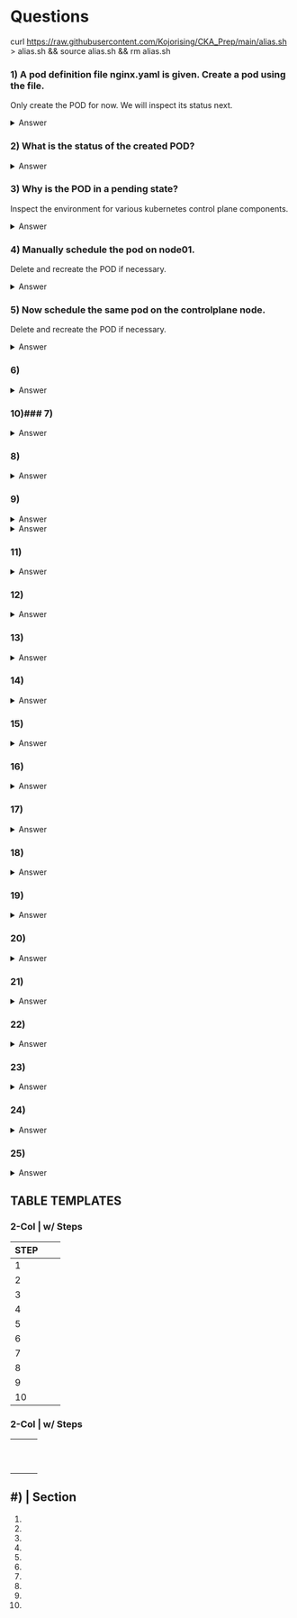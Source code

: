 
# Questions

curl https://raw.githubusercontent.com/Kojorising/CKA_Prep/main/alias.sh > alias.sh && source alias.sh && rm alias.sh

### 1) A pod definition file nginx.yaml is given. Create a pod using the file.
Only create the POD for now. We will inspect its status next.
<details> 
  <summary markdown="span">Answer</summary>

    root@controlplane:~# kcf nginx.yaml
    pod/nginx created
</details>

### 2) What is the status of the created POD?
<details>
  <summary markdown="span">Answer</summary>

    root@controlplane:~# kg pod
    NAME    READY   STATUS    RESTARTS   AGE
    nginx   0/1     Pending   0          84s
</details>

### 3) Why is the POD in a pending state?
Inspect the environment for various kubernetes control plane components.
<details>
  <summary markdown="span">Answer</summary>

    ==> No Scheduler

    root@controlplane:~# kg pod -A | grep -c scheduler
    0    
</details>

### 4) Manually schedule the pod on node01.
Delete and recreate the POD if necessary.
<details>
  <summary markdown="span">Answer</summary>

    root@controlplane:~# k replace --force -f nginx.yaml
    pod "nginx" deleted
    pod/nginx replaced
</details>

### 5) Now schedule the same pod on the controlplane node.
Delete and recreate the POD if necessary.
<details>
  <summary markdown="span">Answer</summary>

    root@controlplane:~# k replace --force -f nginx.yaml
    pod "nginx" deleted
    
    pod/nginx replaced

    root@controlplane:~# kg pods -owide | grep "nginx\|NAME"
    NAME     READY   STATUS    RESTARTS   AGE    IP           NODE           NOMINATED NODE   READINESS GATES
    nginx    1/1     Running   0          51s    10.244.0.4   controlplane   <none>           <none>
</details>

### 6)
<details>
  <summary markdown="span">Answer</summary>

</details>



### 10)### 7)
<details>
  <summary markdown="span">Answer</summary>

</details>

### 8)
<details>
  <summary markdown="span">Answer</summary>

</details>

### 9)
<details>
  <summary markdown="span">Answer</summary>

</details>
<details>
  <summary markdown="span">Answer</summary>

</details>

### 11)
<details>
  <summary markdown="span">Answer</summary>

</details>

### 12)
<details>
  <summary markdown="span">Answer</summary>

</details>

### 13)
<details>
  <summary markdown="span">Answer</summary>

</details>

### 14)
<details>
  <summary markdown="span">Answer</summary>

</details>

### 15)
<details>
  <summary markdown="span">Answer</summary>

</details>

### 16)
<details>
  <summary markdown="span">Answer</summary>

</details>

### 17)
<details>
  <summary markdown="span">Answer</summary>

</details>

### 18)
<details>
  <summary markdown="span">Answer</summary>

</details>

### 19)
<details>
  <summary markdown="span">Answer</summary>

</details>

### 20)
<details>
  <summary markdown="span">Answer</summary>

</details>

### 21)
<details>
  <summary markdown="span">Answer</summary>

</details>

### 22)
<details>
  <summary markdown="span">Answer</summary>

</details>

### 23)
<details>
  <summary markdown="span">Answer</summary>

</details>

### 24)
<details>
  <summary markdown="span">Answer</summary>

</details>

### 25)
<details>
  <summary markdown="span">Answer</summary>

</details>

## TABLE TEMPLATES


### 2-Col | w/ Steps
| STEP  |               |               |       
| ----- | ------------- | ------------- |
| 1     |               |               |               
| 2     |               |               |               
| 3     |               |               |               
| 4     |               |               |               
| 5     |               |               |               
| 6     |               |               |               
| 7     |               |               |               
| 8     |               |               |               
| 9     |               |               |               
| 10    |               |               |               


### 2-Col | w/ Steps
|       |               |               |       
| ----- | ------------- | ------------- |
|       |               |               |               
|       |               |               |               
|       |               |               |               
|       |               |               |               
|       |               |               |               
|       |               |               |               
|       |               |               |               
|       |               |               |               
|       |               |               |               
|       |               |               |  


## #) | Section
1)
2)
3)
4)
5)
6)
7)
8)
9)
10) 
